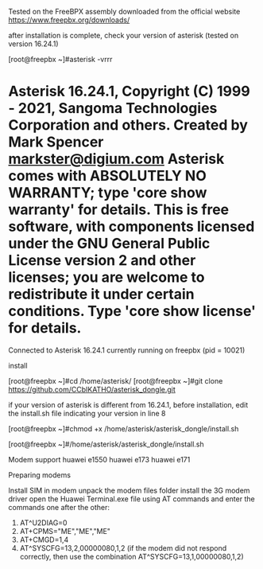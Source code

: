 Tested on the FreeBPX assembly downloaded from the official website https://www.freepbx.org/downloads/

after installation is complete, check your version of asterisk (tested on version 16.24.1)

[root@freepbx ~]#asterisk -vrrr

Asterisk 16.24.1, Copyright (C) 1999 - 2021, Sangoma Technologies Corporation and others.
Created by Mark Spencer <markster@digium.com>
Asterisk comes with ABSOLUTELY NO WARRANTY; type 'core show warranty' for details.
This is free software, with components licensed under the GNU General Public
License version 2 and other licenses; you are welcome to redistribute it under
certain conditions. Type 'core show license' for details.
=========================================================================
Connected to Asterisk 16.24.1 currently running on freepbx (pid = 10021)

install

[root@freepbx ~]#cd /home/asterisk/
[root@freepbx ~]#git clone https://github.com/CCbIKATHO/asterisk_dongle.git

if your version of asterisk is different from 16.24.1, before installation, edit the install.sh file indicating your version in line 8

[root@freepbx ~]#chmod +x /home/asterisk/asterisk_dongle/install.sh

[root@freepbx ~]#/home/asterisk/asterisk_dongle/install.sh

Modem support
huawei e1550
huawei e173
huawei e171

Preparing modems

Install SIM in modem
unpack the modem files folder install the 3G modem driver open the Huawei Terminal.exe file using AT commands and enter the commands one after the other:

1) AT^U2DIAG=0
2) AT+CPMS="ME","ME","ME"
3) AT+CMGD=1,4
4) AT^SYSCFG=13,2,00000080,1,2 (if the modem did not respond correctly, then use the combination AT^SYSCFG=13,1,00000080,1,2)
